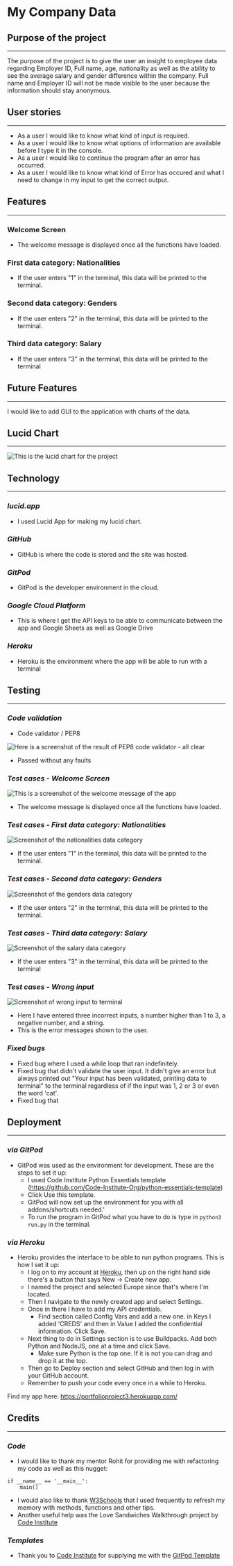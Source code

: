 # My Company Data

## Purpose of the project
<hr>

The purpose of the project is to give the user an insight to employee data regarding Employer ID, Full name, age, nationality as well as the ability to see the average salary and gender difference within the company. Full name and Employer ID will not be made visible to the user because the information should stay anonymous.

## User stories
<hr>

- As a user I would like to know what kind of input is required.
- As a user I would like to know what options of information are available before I type it in the console.
- As a user I would like to continue the program after an error has occurred.
- As a user I would like to know what kind of Error has occured and what I need to change in my input to get the correct output.

## Features
<hr>

### Welcome Screen
- The welcome message is displayed once all the functions have loaded.

### First data category: Nationalities
- If the user enters "1" in the terminal, this data will be printed to the terminal.

### Second data category: Genders
- If the user enters "2" in the terminal, this data will be printed to the terminal.

### Third data category: Salary
- If the user enters "3" in the terminal, this data will be printed to the terminal

## Future Features
<hr>

I would like to add GUI to the application with charts of the data.

## Lucid Chart
<hr>

![This is the lucid chart for the project](docs/lucidchart.png)

## Technology
<hr>

### _lucid.app_
- I used Lucid App for making my lucid chart.

### _GitHub_
 - GitHub is where the code is stored and the site was hosted.

### _GitPod_
- GitPod is the developer environment in the cloud.

### _Google Cloud Platform_
- This is where I get the API keys to be able to communicate between the app and Google Sheets as well as Google Drive

### _Heroku_
- Heroku is the environment where the app will be able to run with a terminal

## Testing
<hr>

### _Code validation_
- Code validator / PEP8

![Here is a screenshot of the result of PEP8 code validator - all clear](docs/PEP8_validator_results.png)
   - Passed without any faults

### _Test cases - Welcome Screen_
![This is a screenshot of the welcome message of the app](docs/program_start.png)
- The welcome message is displayed once all the functions have loaded.

### _Test cases - First data category: Nationalities_
![Screenshot of the nationalities data category](docs/nationalities.png)
- If the user enters "1" in the terminal, this data will be printed to the terminal.

### _Test cases - Second data category: Genders_
![Screenshot of the genders data category](docs/genders.png)
- If the user enters "2" in the terminal, this data will be printed to the terminal.

### _Test cases - Third data category: Salary_
![Screenshot of the salary data category](docs/salary.png)
- If the user enters "3" in the terminal, this data will be printed to the terminal

### _Test cases - Wrong input_
![Screenshot of wrong input to terminal](docs/wrong_input.png)
- Here I have entered three incorrect inputs, a number higher than 1 to 3, a negative number, and a string.
- This is the error messages shown to the user.

### _Fixed bugs_
- Fixed bug where I used a while loop that ran indefinitely.
- Fixed bug that didn't validate the user input. It didn't give an error but always printed out "Your input has been validated, printing data to terminal" to the terminal regardless of if the input was 1, 2 or 3 or even the word 'cat'.
- Fixed bug that 


## Deployment
<hr>

### _via GitPod_
- GitPod was used as the environment for development. These are the steps to set it up:
  - I used Code Institute Python Essentials template (https://github.com/Code-Institute-Org/python-essentials-template)
  - Click Use this template.
  - GitPod will now set up the environment for you with all addons/shortcuts needed.'
  - To run the program in GitPod what you have to do is type in ```python3 run.py``` in the terminal.

### _via Heroku_
- Heroku provides the interface to be able to run python programs. This is how I set it up:
   - I log on to my account at [Heroku](https://dashboard.heroku.com/apps), then up on the right hand side there's a button that says New -> Create new app.
   - I named the project and selected Europe since that's where I'm located.
   - Then I navigate to the newly created app and select Settings.
   - Once in there I have to add my API credentials.
      - Find section called Config Vars and add a new one. in Keys I added 'CREDS' and then in Value I added the confidential information. Click Save.
   - Next thing to do in Settings section is to use Buildpacks. Add both Python and NodeJS, one at a time and click Save.
      - Make sure Python is the top one. If it is not you can drag and drop it at the top.
   - Then go to Deploy section and select GitHub and then log in with your GitHub account.
   - Remember to push your code every once in a while to Heroku.

Find my app here: https://portfolioproject3.herokuapp.com/

## Credits
<hr>

### _Code_
- I would like to thank my mentor Rohit for providing me with refactoring my code as well as this nugget:
```
if __name__ == '__main__':
    main()
```
- I would also like to thank [W3Schools](https://www.w3schools.com/) that I used frequently to refresh my memory with methods, functions and other tips.
- Another useful help was the Love Sandwiches Walkthrough project by [Code Institute](https://www.codeinstitute.net/)

### _Templates_
- Thank you to [Code Institute](https://www.codeinstitute.net/) for supplying me with the [GitPod Template](https://github.com/Code-Institute-Org/python-essentials-template)